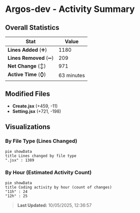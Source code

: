 # Argos-dev - Activity Summary 

## Overall Statistics

| Stat                   | Value                                                             |
| ---------------------- | ----------------------------------------------------------------- |
| **Lines Added** (➕)   | 1180                                          |
| **Lines Removed** (➖) | 209                                        |
| **Net Change** (↕)    | 971                |
| **Active Time** (⌚)   | 63 minutes |


## Modified Files
- **Create.jsx** (+459, -11)
- **Setting.jsx** (+721, -198)

## Visualizations

### By File Type (Lines Changed)

```mermaid
pie showData
title Lines changed by file type
".jsx" : 1389
```

### By Hour (Estimated Activity Count)

```mermaid
pie showData
title Coding activity by hour (count of changes)
"11h" : 24
"12h" : 25
```


> **Last Updated:** 10/05/2025, 12:36:57